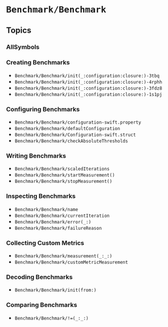 # ``Benchmark/Benchmark``

## Topics

### AllSymbols

### Creating Benchmarks

- ``Benchmark/Benchmark/init(_:configuration:closure:)-3tbq``
- ``Benchmark/Benchmark/init(_:configuration:closure:)-4rphh``
- ``Benchmark/Benchmark/init(_:configuration:closure:)-3fdz8``
- ``Benchmark/Benchmark/init(_:configuration:closure:)-1s1pj``

### Configuring Benchmarks

- ``Benchmark/Benchmark/configuration-swift.property``
- ``Benchmark/Benchmark/defaultConfiguration``
- ``Benchmark/Benchmark/Configuration-swift.struct``
- ``Benchmark/Benchmark/checkAbsoluteThresholds``

### Writing Benchmarks

- ``Benchmark/Benchmark/scaledIterations``
- ``Benchmark/Benchmark/startMeasurement()``
- ``Benchmark/Benchmark/stopMeasurement()``

### Inspecting Benchmarks

- ``Benchmark/Benchmark/name``
- ``Benchmark/Benchmark/currentIteration``
- ``Benchmark/Benchmark/error(_:)``
- ``Benchmark/Benchmark/failureReason``

### Collecting Custom Metrics

- ``Benchmark/Benchmark/measurement(_:_:)``
- ``Benchmark/Benchmark/customMetricMeasurement``

### Decoding Benchmarks

- ``Benchmark/Benchmark/init(from:)``

### Comparing Benchmarks

- ``Benchmark/Benchmark/!=(_:_:)``

